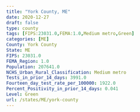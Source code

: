 ```yaml
---
title: "York County, ME"
date: 2020-12-27
draft: false
type: county
tags: [FIPS:23031.0,FEMA:1.0,Medium metro,Green]
categories: [ME]
County: York County
State: ME
FIPS: 23031.0
FEMA_Region: 1.0
Population: 207641.0
NCHS_Urban_Rural_Classification: Medium metro
Tests_in_prior_14_days: 3991.0
Fourteen_day_test_rate_per_100000: 1922.0
Percent_Positivity_in_prior_14_days: 0.041
Level: Green
url: /states/ME/york-county
---
```



